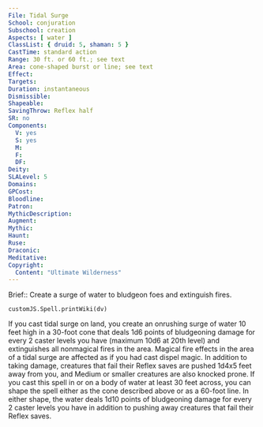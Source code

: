 ```yaml
---
File: Tidal Surge
School: conjuration
Subschool: creation
Aspects: [ water ]
ClassList: { druid: 5, shaman: 5 }
CastTime: standard action
Range: 30 ft. or 60 ft.; see text
Area: cone-shaped burst or line; see text
Effect: 
Targets: 
Duration: instantaneous
Dismissible: 
Shapeable: 
SavingThrow: Reflex half
SR: no
Components:
  V: yes
  S: yes
  M: 
  F: 
  DF: 
Deity: 
SLALevel: 5
Domains: 
GPCost: 
Bloodline: 
Patron: 
MythicDescription: 
Augment: 
Mythic: 
Haunt: 
Ruse: 
Draconic: 
Meditative: 
Copyright:
  Content: "Ultimate Wilderness"
---
```

Brief:: Create a surge of water to bludgeon foes and extinguish fires.

```dataviewjs
customJS.Spell.printWiki(dv)
```

If you cast tidal surge on land, you create an onrushing surge of water 10 feet high in a 30-foot cone that deals 1d6 points of bludgeoning damage for every 2 caster levels you have (maximum 10d6 at 20th level) and extinguishes all nonmagical fires in the area. Magical fire effects in the area of a tidal surge are affected as if you had cast dispel magic. In addition to taking damage, creatures that fail their Reflex saves are pushed 1d4x5 feet away from you, and Medium or smaller creatures are also knocked prone. If you cast this spell in or on a body of water at least 30 feet across, you can shape the spell either as the cone described above or as a 60-foot line. In either shape, the water deals 1d10 points of bludgeoning damage for every 2 caster levels you have in addition to pushing away creatures that fail their Reflex saves.
